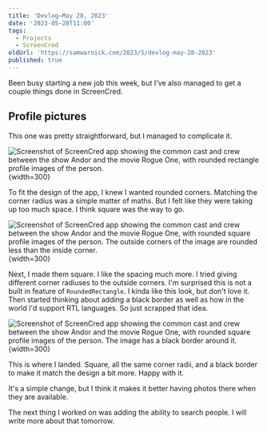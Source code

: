 ```yaml
---
title: 'Devlog—May 28, 2023'
date: '2023-05-28T11:00'
tags:
  - Projects
  - ScreenCred
oldUrl: 'https://samwarnick.com/2023/5/devlog-may-28-2023'
published: true
---
```


Been busy starting a new job this week, but I've also managed to get a couple things done in ScreenCred.

## Profile pictures

This one was pretty straightforward, but I managed to complicate it.

![Screenshot of ScreenCred app showing the common cast and crew between the show Andor and the movie Rogue One, with rounded rectangle profile images of the person.](/media/2023-05-28-first.png "Putting a name to a face"){width=300}

To fit the design of the app, I knew I wanted rounded corners. Matching the corner radius was a simple matter of maths. But I felt like they were taking up too much space. I think square was the way to go.

![Screenshot of ScreenCred app showing the common cast and crew between the show Andor and the movie Rogue One, with rounded square profile images of the person. The outside corners of the image are rounded less than the inside corner.](/media/2023-05-28-second.png "This is differenter"){width=300}

Next, I made them square. I like the spacing much more. I tried giving different corner radiuses to the outside corners. I'm surprised this is not a built in feature of `RoundedRectangle`. I kinda like this look, but don't love it. Then started thinking about adding a black border as well as how in the world I'd support RTL languages. So just scrapped that idea.

![Screenshot of ScreenCred app showing the common cast and crew between the show Andor and the movie Rogue One, with rounded square profile images of the person. The image has a black border around it.](/media/2023-05-28-final.png "Not too bad"){width=300}

This is where I landed. Square, all the same corner radii, and a black border to make it match the design a bit more. Happy with it.

It's a simple change, but I think it makes it better having photos there when they are available.

The next thing I worked on was adding the ability to search people. I will write more about that tomorrow.
